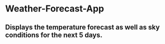 # Weather-Forecast-App
## Displays the temperature forecast as well as sky conditions for the next 5 days.
